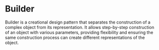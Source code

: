 # Builder
Builder is a creational design pattern that separates the construction of a complex object from its representation. It allows step-by-step construction of an object with various parameters, providing flexibility and ensuring the same construction process can create different representations of the object.